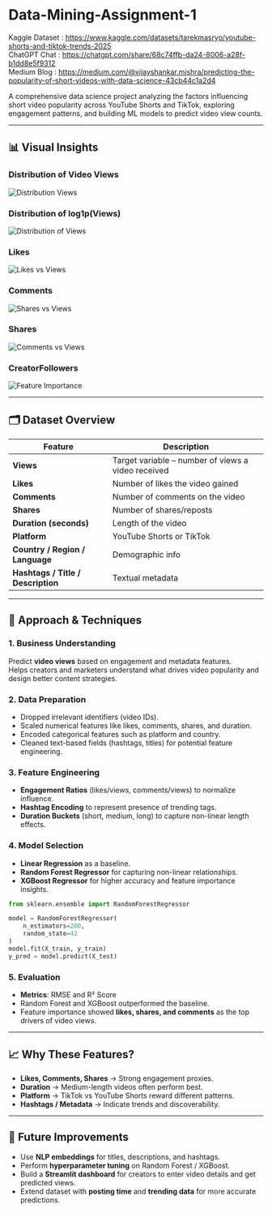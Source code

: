 # Data-Mining-Assignment-1

Kaggle Dataset : https://www.kaggle.com/datasets/tarekmasryo/youtube-shorts-and-tiktok-trends-2025 \
ChatGPT Chat : https://chatgpt.com/share/68c74ffb-da24-8006-a28f-b1dd8e5f9312 \
Medium Blog : https://medium.com/@vijayshankar.mishra/predicting-the-popularity-of-short-videos-with-data-science-43cb44c1a2d4  

A comprehensive data science project analyzing the factors influencing short video popularity across YouTube Shorts and TikTok, exploring engagement patterns, and building ML models to predict video view counts.  

---

## 📊 Visual Insights

### Distribution of Video Views
![Distribution Views](reports/figures/Distribution_Views.png)

### Distribution of log1p(Views)
![Distribution of Views](reports/figures/Distribution_Log1p(Views).png)

### Likes 
![Likes vs Views](reports/figures/Distribution_Likes.png)

### Comments
![Shares vs Views](reports/figures/Distribution_comments.png)

### Shares
![Comments vs Views](reports/figures/Distribution_Shares.png)

### CreatorFollowers
![Feature Importance](reports/figures/Distribution_CreatorFollowers.png)

---

## 🗂 Dataset Overview

| Feature | Description |
|---------|-------------|
| **Views** | Target variable – number of views a video received |
| **Likes** | Number of likes the video gained |
| **Comments** | Number of comments on the video |
| **Shares** | Number of shares/reposts |
| **Duration (seconds)** | Length of the video |
| **Platform** | YouTube Shorts or TikTok |
| **Country / Region / Language** | Demographic info |
| **Hashtags / Title / Description** | Textual metadata |

---

## 🧠 Approach & Techniques

### 1. Business Understanding

Predict **video views** based on engagement and metadata features.  
Helps creators and marketers understand what drives video popularity and design better content strategies.  

### 2. Data Preparation

- Dropped irrelevant identifiers (video IDs).  
- Scaled numerical features like likes, comments, shares, and duration.  
- Encoded categorical features such as platform and country.  
- Cleaned text-based fields (hashtags, titles) for potential feature engineering.  

### 3. Feature Engineering

- **Engagement Ratios** (likes/views, comments/views) to normalize influence.  
- **Hashtag Encoding** to represent presence of trending tags.  
- **Duration Buckets** (short, medium, long) to capture non-linear length effects.  

### 4. Model Selection

- **Linear Regression** as a baseline.  
- **Random Forest Regressor** for capturing non-linear relationships.  
- **XGBoost Regressor** for higher accuracy and feature importance insights.  

```python
from sklearn.ensemble import RandomForestRegressor

model = RandomForestRegressor(
    n_estimators=200,
    random_state=42
)
model.fit(X_train, y_train)
y_pred = model.predict(X_test)

```

### 5. Evaluation

- **Metrics**: RMSE and R² Score  
- Random Forest and XGBoost outperformed the baseline.  
- Feature importance showed **likes, shares, and comments** as the top drivers of video views.  

---

## 📈 Why These Features?

- **Likes, Comments, Shares** → Strong engagement proxies.  
- **Duration** → Medium-length videos often perform best.  
- **Platform** → TikTok vs YouTube Shorts reward different patterns.  
- **Hashtags / Metadata** → Indicate trends and discoverability.  

---

## 🚀 Future Improvements

- Use **NLP embeddings** for titles, descriptions, and hashtags.  
- Perform **hyperparameter tuning** on Random Forest / XGBoost.  
- Build a **Streamlit dashboard** for creators to enter video details and get predicted views.  
- Extend dataset with **posting time** and **trending data** for more accurate predictions.
